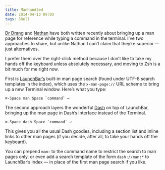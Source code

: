 ```yaml
---
title: Manhandled
date: 2014-04-13 09:03
tags: Shell
---
```


[Dr Drang][] and [Nathan][] have both written recently about bringing up a man page for reference while typing a command in the terminal. I’ve two approaches to share, but unlike Nathan I can’t claim that they’re superior — just alternatives.

[Dr Drang]: http://www.leancrew.com/all-this/2014/04/oh-man/
[Nathan]: http://nathangrigg.net/2014/04/zsh-push-line-or-edit/

I prefer them over the right-click method because I don’t like to take my hands off the keyboard unless absolutely necessary, and moving to Zsh is a bit much for me right now.

First is [LaunchBar’s][lb] built-in man page search (found under UTF-8 search templates in the index), which uses the `x-man-page://` URL scheme to bring up a new Terminal window. Here’s what you type:

[lb]: http://www.obdev.at/products/launchbar/index.html

    ⌘-Space man Space `command` ↩

The second approach layers the wonderful [Dash][] on top of LaunchBar, bringing up the man page in Dash’s interface instead of the Terminal.

[Dash]: http://kapeli.com/dash

    ⌘-Space dash Space `command` ↩

This gives you all the usual Dash goodies, including a section list and inline links to other man pages (if you decide, after all, to take your hands off the keyboard).

You can prepend `man:` to the command name to restrict the search to man pages only, or even add a search template of the form `dash://man:*` to LaunchBar’s index — in place of the first man page search if you like.

